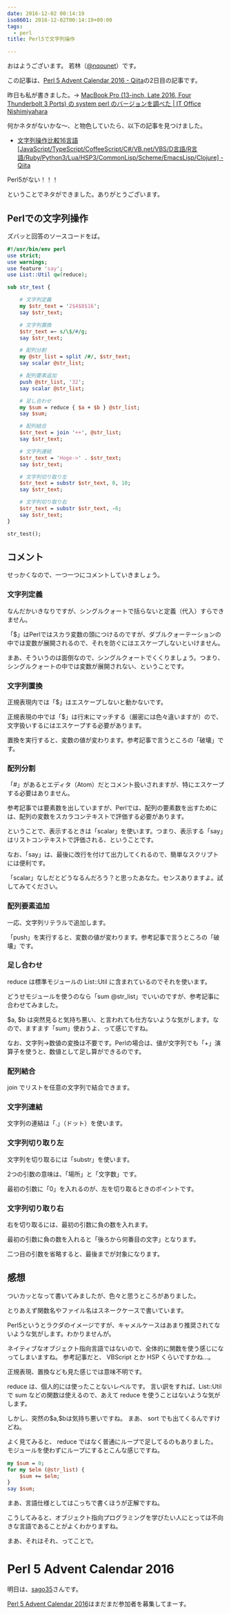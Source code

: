 ```yaml
---
date: 2016-12-02 00:14:19
iso8601: 2016-12-02T00:14:19+09:00
tags:
  - perl
title: Perl5で文字列操作

---
```


おはようございます。
若林（[@nqounet](https://twitter.com/nqounet)）です。

<p>この記事は、<a href="https://qiita.com/advent-calendar/2016/perl5">Perl 5 Advent Calendar 2016 - Qiita</a>の2日目の記事です。</p>

<p>昨日も私が書きました。-> <a href="https://www.nqou.net/2016/12/01/010847">MacBook Pro (13-inch, Late 2016, Four Thunderbolt 3 Ports) の system perl のバージョンを調べた | IT Office Nishimiyahara</a></p>

<p>何かネタがないかな〜、と物色していたら、以下の記事を見つけました。</p>

<ul>
<li><a href="https://qiita.com/yosgspec/items/605e68bb1ca21e6ff819">文字列操作比較16言語[JavaScript/TypeScript/CoffeeScript/C#/VB.net/VBS/D言語/R言語/Ruby/Python3/Lua/HSP3/CommonLisp/Scheme/EmacsLisp/Clojure] - Qiita</a></li>
</ul>

<p>Perl5がない！！！</p>

<p>ということでネタができました。ありがとうございます。</p>



<h2>Perlでの文字列操作</h2>

<p>ズバッと回答のソースコードをば。</p>

```perl
#!/usr/bin/env perl
use strict;
use warnings;
use feature 'say';
use List::Util qw(reduce);

sub str_test {

    # 文字列定義
    my $str_text = '2$4$8$16';
    say $str_text;

    # 文字列置換
    $str_text =~ s/\$/#/g;
    say $str_text;

    # 配列分割
    my @str_list = split /#/, $str_text;
    say scalar @str_list;

    # 配列要素追加
    push @str_list, '32';
    say scalar @str_list;

    # 足し合わせ
    my $sum = reduce { $a + $b } @str_list;
    say $sum;

    # 配列結合
    $str_text = join '++', @str_list;
    say $str_text;

    # 文字列連結
    $str_text = 'Hoge->' . $str_text;
    say $str_text;

    # 文字列切り取り左
    $str_text = substr $str_text, 0, 10;
    say $str_text;

    # 文字列切り取り右
    $str_text = substr $str_text, -6;
    say $str_text;
}

str_test();
```

<h2>コメント</h2>

<p>せっかくなので、一つ一つにコメントしていきましょう。</p>

<h3>文字列定義</h3>

<p>なんだかいきなりですが、シングルクォートで括らないと定義（代入）すらできません。</p>

<p>「$」はPerlではスカラ変数の頭につけるのですが、ダブルクォーテーションの中では変数が展開されるので、それを防ぐにはエスケープしないといけません。</p>

<p>まあ、そういうのは面倒なので、シングルクォートでくくりましょう。つまり、シングルクォートの中では変数が展開されない、ということです。</p>

<h3>文字列置換</h3>

<p>正規表現内では「$」はエスケープしないと動かないです。</p>

<p>正規表現の中では「$」は行末にマッチする（厳密には色々違いますが）ので、文字扱いするにはエスケープする必要があります。</p>

<p>置換を実行すると、変数の値が変わります。参考記事で言うところの「破壊」です。</p>

<h3>配列分割</h3>

<p>「#」があるとエディタ（Atom）だとコメント扱いされますが、特にエスケープする必要はありません。</p>

<p>参考記事では要素数を出していますが、Perlでは、配列の要素数を出すためには、配列の変数をスカラコンテキストで評価する必要があります。</p>

<p>ということで、表示するときは「scalar」を使います。つまり、表示する「say」はリストコンテキストで評価される、ということです。</p>

<p>なお、「say」は、最後に改行を付けて出力してくれるので、簡単なスクリプトには便利です。</p>

<p>「scalar」なしだとどうなるんだろう？と思ったあなた。センスありますよ。試してみてください。</p>

<h3>配列要素追加</h3>

<p>一応、文字列リテラルで追加します。</p>

<p>「push」を実行すると、変数の値が変わります。参考記事で言うところの「破壊」です。</p>

<h3>足し合わせ</h3>

<p>reduce は標準モジュールの List::Util に含まれているのでそれを使います。</p>

<p>どうせモジュールを使うのなら「sum @str_list」でいいのですが、参考記事に合わせてみました。</p>

<p>$a, $b は突然見ると気持ち悪い、と言われても仕方ないような気がします。なので、ますます「sum」使おうよ、って感じですね。</p>

<p>なお、文字列->数値の変換は不要です。Perlの場合は、値が文字列でも「+」演算子を使うと、数値として足し算ができるのです。</p>

<h3>配列結合</h3>

<p>join でリストを任意の文字列で結合できます。</p>

<h3>文字列連結</h3>

<p>文字列の連結は「.」（ドット）を使います。</p>

<h3>文字列切り取り左</h3>

<p>文字列を切り取るには「substr」を使います。</p>

<p>2つの引数の意味は、「場所」と「文字数」です。</p>

<p>最初の引数に「0」を入れるのが、左を切り取るときのポイントです。</p>

<h3>文字列切り取り右</h3>

<p>右を切り取るには、最初の引数に負の数を入れます。</p>

<p>最初の引数に負の数を入れると「後ろから何番目の文字」となります。</p>

<p>二つ目の引数を省略すると、最後までが対象になります。</p>

<h2>感想</h2>

<p>ついカッとなって書いてみましたが、色々と思うところがありました。</p>

<p>とりあえず関数名やファイル名はスネークケースで書いています。</p>

<p>Perl5というとラクダのイメージですが、キャメルケースはあまり推奨されてないような気がします。わかりませんが。</p>

<p>ネイティブなオブジェクト指向言語ではないので、全体的に関数を使う感じになってしまいますね。
参考記事だと、 VBScript とか HSP くらいですかね…。</p>

<p>正規表現、置換なども見た感じでは意味不明です。</p>

<p>reduce は、個人的には使ったことないレベルです。
言い訳をすれば、List::Utilで sum などの関数は使えるので、あえて reduce を使うことはないような気がします。</p>

<p>しかし、突然の$a,$bは気持ち悪いですね。
まあ、 sort でも出てくるんですけどね。</p>

<p>よく見てみると、 reduce ではなく普通にループで足してるのもありました。
モジュールを使わずにループにするとこんな感じですね。</p>

```perl
my $sum = 0;
for my $elm (@str_list) {
    $sum += $elm;
}
say $sum;
```

<p>まあ、言語仕様としてはこっちで書くほうが正解ですね。</p>

<p>こうしてみると、オブジェクト指向プログラミングを学びたい人にとっては不向きな言語であることがよくわかりますね。</p>

<p>まあ、それはそれ、ってことで。</p>

<h1>Perl 5 Advent Calendar 2016</h1>

<p>明日は、<a href="https://qiita.com/sago35">sago35</a>さんです。</p>

<p><a href="https://qiita.com/advent-calendar/2016/perl5">Perl 5 Advent Calendar 2016</a>はまだまだ参加者を募集してまーす。</p>
    	